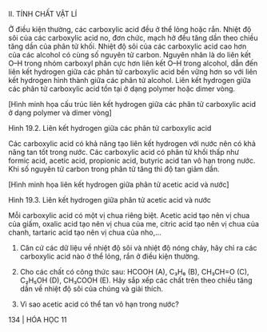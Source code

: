 II. TÍNH CHẤT VẬT LÍ

Ở điều kiện thường, các carboxylic acid đều ở thể lỏng hoặc rắn. Nhiệt độ sôi của các carboxylic acid no, đơn chức, mạch hở đều tăng dần theo chiều tăng dần của phân tử khối. Nhiệt độ sôi của các carboxylic acid cao hơn của các alcohol có cùng số nguyên tử carbon. Nguyên nhân là do liên kết O–H trong nhóm carboxyl phân cực hơn liên kết O–H trong alcohol, dẫn đến liên kết hydrogen giữa các phân tử carboxylic acid bền vững hơn so với liên kết hydrogen hình thành giữa các phân tử alcohol. Liên kết hydrogen giữa các phân tử carboxylic acid tồn tại ở dạng polymer hoặc dimer vòng.

[Hình minh họa cấu trúc liên kết hydrogen giữa các phân tử carboxylic acid ở dạng polymer và dimer vòng]

Hình 19.2. Liên kết hydrogen giữa các phân tử carboxylic acid

Các carboxylic acid có khả năng tạo liên kết hydrogen với nước nên có khả năng tan tốt trong nước. Các carboxylic acid có phân tử khối thấp như formic acid, acetic acid, propionic acid, butyric acid tan vô hạn trong nước. Khi số nguyên tử carbon trong phân tử tăng thì độ tan giảm dần.

[Hình minh họa liên kết hydrogen giữa phân tử acetic acid và nước]

Hình 19.3. Liên kết hydrogen giữa phân tử acetic acid và nước

Mỗi carboxylic acid có một vị chua riêng biệt. Acetic acid tạo nên vị chua của giấm, oxalic acid tạo nên vị chua của me, citric acid tạo nên vị chua của chanh, tartaric acid tạo nên vị chua của nho,...

1. Căn cứ các dữ liệu về nhiệt độ sôi và nhiệt độ nóng chảy, hãy chỉ ra các carboxylic acid nào ở thể lỏng, rắn ở điều kiện thường.

3. Cho các chất có công thức sau: HCOOH (A), C₃H₆ (B), CH₃CH=O (C), C₂H₅OH (D), CH₃COOH (E). Hãy sắp xếp các chất trên theo chiều tăng dần về nhiệt độ sôi của chúng và giải thích.

2. Vì sao acetic acid có thể tan vô hạn trong nước?

134 | HÓA HỌC 11